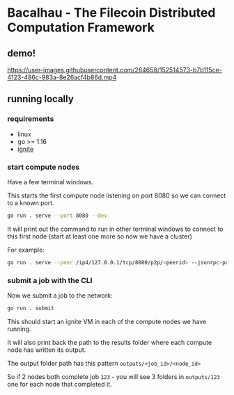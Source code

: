 # Bacalhau - The Filecoin Distributed Computation Framework

## demo!

https://user-images.githubusercontent.com/264658/152514573-b7b115ce-4123-486c-983a-8e26acf4b86d.mp4

## running locally

### requirements

 * linux
 * go >= 1.16
 * [ignite](https://ignite.readthedocs.io/en/stable/installation/)

### start compute nodes

Have a few terminal windows.

This starts the first compute node listening on port 8080 so we can connect to a known port.

```bash
go run . serve --port 8080 --dev
```

It will print out the command to run in other terminal windows to connect to this first node (start at least one more so now we have a cluster)

For example:

```bash
go run . serve --peer /ip4/127.0.0.1/tcp/8080/p2p/<peerid> --jsonrpc-port <randomport>
```

### submit a job with the CLI

Now we submit a job to the network:

```bash
go run . submit
```

This should start an ignite VM in each of the compute nodes we have running.

It will also print back the path to the results folder where each compute node has written its output.

The output folder path has this pattern `outputs/<job_id>/<node_id>`

So if 2 nodes both complete job `123` - you will see 3 folders in `outputs/123` one for each node that completed it.
